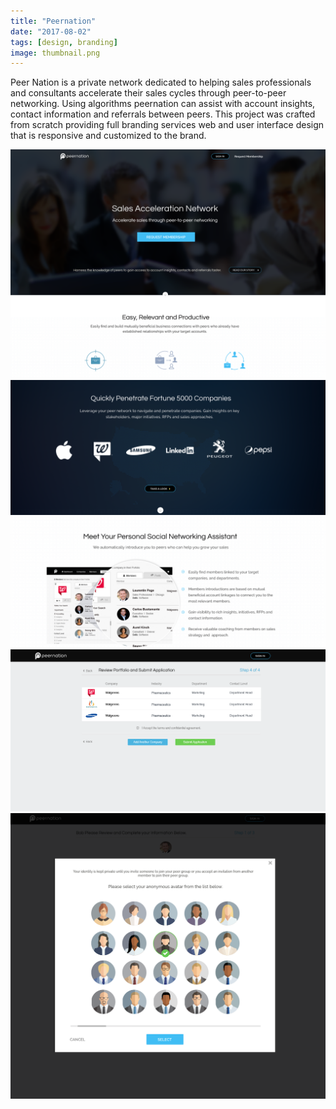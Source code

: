```yaml
---
title: "Peernation"
date: "2017-08-02"
tags: [design, branding]
image: thumbnail.png
---
```


Peer Nation is a private network dedicated to helping sales professionals and consultants accelerate their sales cycles through peer-to-peer networking. Using algorithms peernation can assist with account insights, contact information and referrals between peers. This project was crafted from scratch providing full branding services web and user interface design that is responsive and customized to the brand.


![Peernation](./pn-1.png "Peernation")
![Peernation](./pn-2.png "Peernation")
![Peernation](./pn-3.png "Peernation")
![Peernation](./pn-4.png "Peernation")
